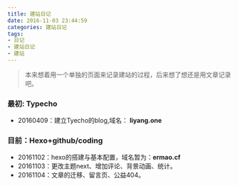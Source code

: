 ```yaml
---
title: 建站日记
date: 2016-11-03 23:44:59
categories: 建站日记
tags:
- 日记
- 建站日记
- 建站
---
```


>本来想着用一个单独的页面来记录建站的过程，后来想了想还是用文章记录吧。

### 最初: Typecho
- 20160409：建立Tyecho的blog,域名： **liyang.one**

### 目前：Hexo+github/coding
- 20161102：hexo的搭建与基本配置，域名暂为：**ermao.cf**
- 20161103：更改主题next、增加评论、背景动画、统计。
- 20161104：文章的迁移、留言页、公益404。
